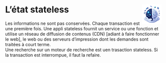 # **L’état stateless**<a href="../"><img src="../../../assets/images/ai1.png" alt="L'intelligence artificielle" align="right" height="64px"></a>
Les informations ne sont pas conservées. Chaque transaction est une première fois. Une appli stateless fournit un service ou une fonction et utilise un réseau de diffusion de contenus (CDN) [adiant à faire fonctionner le web], le web ou des serveurs d’impression dont les demandes sont traitées à court terme.  
Une recherche sur un moteur de recherche est uen trasaction stateless. Si la transaction est interrompue, il faut la refaire.
